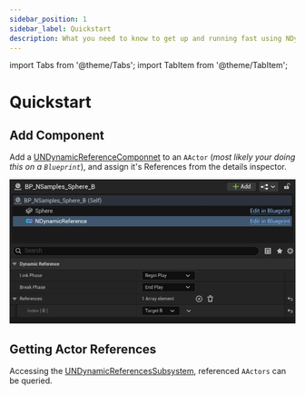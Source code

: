 ```yaml
---
sidebar_position: 1
sidebar_label: Quickstart
description: What you need to know to get up and running fast using NDynamicReferences.
---
```


import Tabs from '@theme/Tabs';
import TabItem from '@theme/TabItem';

# Quickstart

## Add Component

Add a [UNDynamicReferenceComponnet](types/dynamic-reference-component.md) to an `AActor` (*most likely your doing this on a `Blueprint`*), and assign it's References from the details inspector.

![NDynamicReferencesComponent](types/dynamic-references-component.webp)

## Getting Actor References

Accessing the [UNDynamicReferencesSubsystem](types/dynamic-reference-subsystem.md#getting-actor-references), referenced `AActors` can be queried.